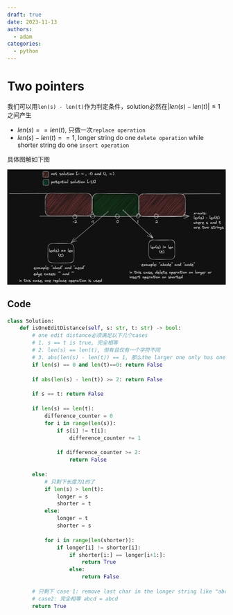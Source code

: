 ```yaml
---
draft: true
date: 2023-11-13
authors:
  - adam
categories:
  - python
---
```


# Two pointers

我们可以用`len(s) - len(t)`作为判定条件，solution必然在$|len(s) - len(t)|\leq1$ 之间产生
- $len(s) == len(t)$, 只做一次`replace operation`
- $len(s) - len(t) == 1$, longer string do one `delete operation` while shorter string do one `insert operation`

具体图解如下图

![](./diagram-LC-161-one-edit-distance.png)

## Code 
```python
class Solution:
    def isOneEditDistance(self, s: str, t: str) -> bool:
        # one edit distance必须满足以下几个cases
        # 1. s == t is true, 完全相等
        # 2. len(s) == len(t), 但有且仅有一个字符不同
        # 3. abs(len(s) - len(t)) == 1, 那么the larger one only has one unnecessary character
        if len(s) == 0 and len(t)==0: return False

        if abs(len(s) - len(t)) >= 2: return False
        
        if s == t: return False

        if len(s) == len(t):
            difference_counter = 0
            for i in range(len(s)):
                if s[i] != t[i]:
                    difference_counter += 1
                
                if difference_counter >= 2:
                    return False

        else:
            # 只剩下长度为1的了
            if len(s) > len(t):
                longer = s
                shorter = t
            else:
                longer = t
                shorter = s

            for i in range(len(shorter)):
                if longer[i] != shorter[i]:
                    if shorter[i:] == longer[i+1:]:
                        return True
                    else:
                        return False

        # 只剩下 case 1: remove last char in the longer string like "abcd" and "abcde"
        # case2: 完全相等 abcd = abcd
        return True
```